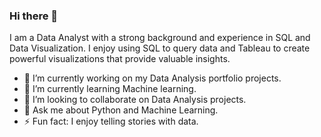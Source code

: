 ### Hi there 👋

I am a Data Analyst with a strong background and experience in SQL and Data Visualization. I enjoy using SQL to query data and Tableau to create powerful visualizations that provide valuable insights.

- 🔭 I’m currently working on my Data Analysis portfolio projects.
- 🌱 I’m currently learning Machine learning.
- 👯 I’m looking to collaborate on Data Analysis projects.
- 💬 Ask me about Python and Machine Learning.
- ⚡ Fun fact: I enjoy telling stories with data.
